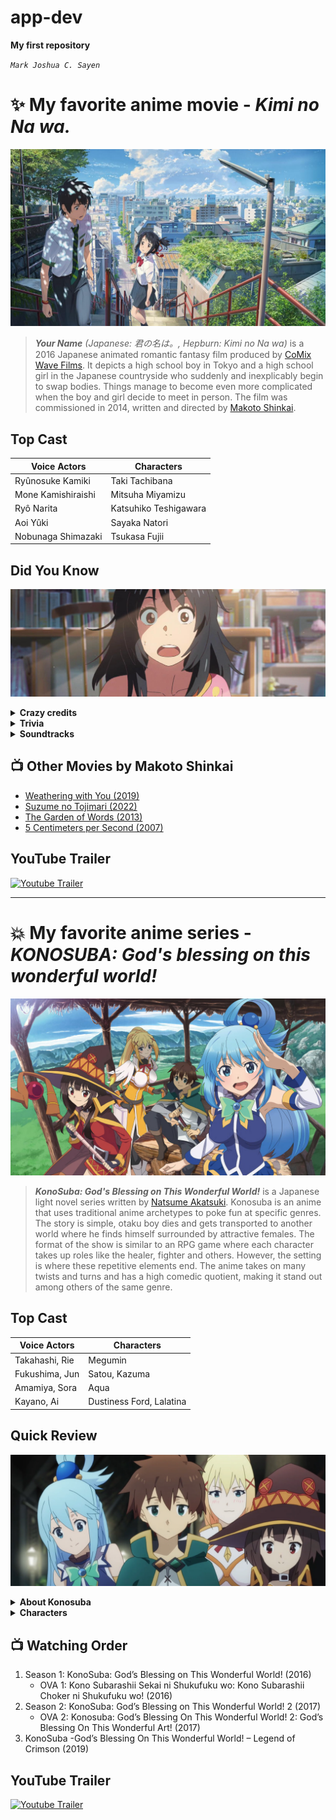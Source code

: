 # app-dev

**My first repository**

*`Mark Joshua C. Sayen`*

# :sparkles:&nbsp;My favorite anime movie - *Kimi no Na wa.*

![this is an image](kiminonawa.jpg "animemoviepic")

> ***Your Name** (Japanese: 君の名は。, Hepburn: Kimi no Na wa)* is a 2016 Japanese animated romantic fantasy film produced by [CoMix Wave Films](https://en.wikipedia.org/wiki/CoMix_Wave_Films). It depicts a high school boy in Tokyo and a high school girl in the Japanese countryside who suddenly and inexplicably begin to swap bodies. Things manage to become even more complicated when the boy and girl decide to meet in person. The film was commissioned in 2014, written and directed by [Makoto Shinkai](https://en.wikipedia.org/wiki/Makoto_Shinkai).

## **Top Cast**
| Voice Actors | Characters|
| ----------- | ----------- |
|Ryûnosuke Kamiki   | Taki Tachibana |
|Mone Kamishiraishi  | Mitsuha Miyamizu |
|Ryô Narita | Katsuhiko Teshigawara|
|Aoi Yûki |Sayaka Natori |
|Nobunaga Shimazaki | Tsukasa Fujii|

## **Did You Know**
![this is an image](mitsu.png "animemoviepic")
 <details>
  <summary><b>Crazy credits</b></summary>
  <p>
               At the end of the film, as both the lead characters simultaneously says "Your name...", the title of the film appears.
  </p>
</details>

  <details>
  <summary><b>Trivia</b></summary>
  <p>
                  The red braided cord that Mitsuha wears represents the invisible red string of fate that is said to connect someone
       to their fated person, according to Japanese tradition.
  </p>
</details>

  <details>
  <summary><b>Soundtracks</b></summary>
  <p>
Yumetourou (Dream Lanturn)

Music and Lyrics by [Youjirou Noda](https://www.imdb.com/name/nm8971898/?ref_=tt_trv_snd)

Arranged and Performed by [Radwimps](https://www.imdb.com/name/nm8052728/?ref_=tt_trv_snd)
  </p>
</details>
 

 
 
## :tv:&nbsp;**Other Movies by Makoto Shinkai**

* [Weathering with You (2019)](https://www.imdb.com/title/tt9426210/?ref_=fn_al_tt_1)
* [Suzume no Tojimari (2022)](https://www.imdb.com/title/tt16428256/?ref_=nv_sr_srsg_0)
* [The Garden of Words (2013)](https://www.imdb.com/title/tt2591814/?ref_=nv_sr_srsg_0)
* [5 Centimeters per Second (2007)](https://www.imdb.com/title/tt0983213/?ref_=fn_al_tt_1)

## **YouTube Trailer**
<p> <!--align="center"-->
  <a href="https://youtu.be/xU47nhruN-Q"><img width="32px" alt="Youtube Trailer" title="Youtube Trailer" src="https://i.imgur.com/qiXu7b2.png"/></a>
  &#8287;&#8287;&#8287;&#8287;&#8287;
</p>

---

# :boom:&nbsp;My favorite anime series - *KONOSUBA: God's blessing on this wonderful world!*

![this is konosuba image](konosubs.jpg "animeseriespic")

> ***KonoSuba: God's Blessing on This Wonderful World!*** is a Japanese light novel series written by [Natsume Akatsuki](https://en.wikipedia.org/wiki/Natsume_Akatsuki). Konosuba is an anime that uses traditional anime archetypes to poke fun at specific genres. The story is simple, otaku boy dies and gets transported to another world where he finds himself surrounded by attractive females. The format of the show is similar to an RPG game where each character takes up roles like the healer, fighter and others. However, the setting is where these repetitive elements end. The anime takes on many twists and turns and has a high comedic quotient, making it stand out among others of the same genre.

## **Top Cast**
| Voice Actors | Characters|
| ----------- | ----------- |
|Takahashi, Rie   | Megumin |
|Fukushima, Jun  | Satou, Kazuma|
|Amamiya, Sora| Aqua|
|Kayano, Ai |Dustiness Ford, Lalatina|

## **Quick Review**
![this is konosuba image](konosuba1.png "animeseriespic")
 <details>
  <summary><b>About Konosuba</b></summary>
  <p>
           Konosuba is a light novel series written by Natsume Akatsuki and illustrated by Kurone Mishima. Currently, there are a total of 16 volumes of the light novel series, and 17th is to be believed to be the last one, 5 of them have been adapted in the form of anime.
  </p>
</details>

  <details>
  <summary><b>Characters</b></summary>
  <p>
          The characters are what make Konosuba really special. None of the characters is extremely powerful or overpowered. Even as a group, they have many limitations and are not the greatest. They have flaws that hold them back, and sometimes, arrogance gets the better of them. Despite the flaws, they eventually accept each other and drive the show towards a satisfying ending.
  </p>
</details>
 
## :tv:&nbsp;**Watching Order**

1. Season 1: KonoSuba: God’s Blessing on This Wonderful World! (2016)
   * OVA 1: Kono Subarashii Sekai ni Shukufuku wo: Kono Subarashii Choker ni Shukufuku wo! (2016)
2. Season 2: KonoSuba: God’s Blessing on This Wonderful World! 2 (2017)
   * OVA 2: Konosuba: God’s Blessing On This Wonderful World! 2: God’s Blessing On This Wonderful Art! (2017)
3. KonoSuba -God’s Blessing On This Wonderful World! – Legend of Crimson (2019)

## **YouTube Trailer**
<p> <!--align="center"-->
  <a href="https://youtu.be/h4dX58X6ln4"><img width="32px" alt="Youtube Trailer" title="Youtube Trailer" src="https://i.imgur.com/qiXu7b2.png"/></a>
  &#8287;&#8287;&#8287;&#8287;&#8287;
</p>
